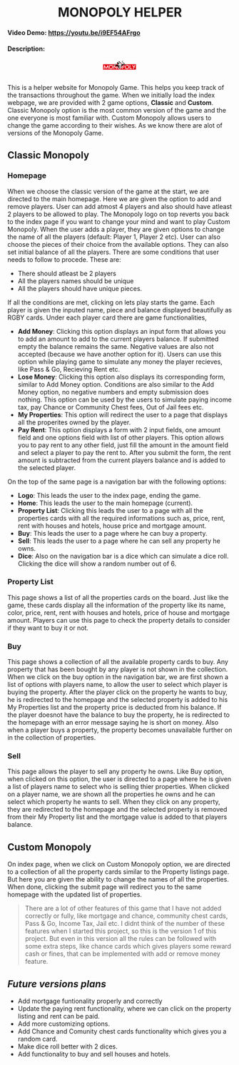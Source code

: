 <div style="text-align: center">
    <h1>MONOPOLY HELPER</h1>
</div>

#### Video Demo:  https://youtu.be/i9EF54AFrgo
#### Description:

<div style="display: flex; justify-content: center">
    <img style="width:15%" src="static/logo.png">
</div>

<br>

This is a helper website for Monopoly Game. This helps you keep track of the transactions throughout the game. 
When we initially load the index webpage, we are provided with 2 game options, **Classic** and **Custom**.
Classic Monopoly option is the most common version of the game and the one everyone is most familiar with. 
Custom Monopoly allows users to change the game according to their wishes. As we know there are alot of versions of the Monopoly Game.

## Classic Monopoly

### Homepage

When we choose the classic version of the game at the start, we are directed to the main homepage. Here we are given the option to add and remove players. User can add atmost 4 players and also should have atleast 2 players to be allowed to play. The Monopoly logo on top reverts you back to the index page if you want to change your mind and want to play Custom Monopoly. When the user adds a player, they are given options to change the name of all the players (default: Player 1, Player 2 etc). User can also choose the pieces of their choice from the available options. They can also set initial balance of all the players. There are some conditions that user needs to follow to procede. These are:

* There should atleast be 2 players
* All the players names should be unique
* All the players should have unique pieces.

If all the conditions are met, clicking on lets play starts the game. Each player is given the inputed name, piece and balance displayed beautifully as RGBY cards. Under each player card there are game functionalities,

+ **Add Money**: Clicking this option displays an input form that allows you to add an amount to add to the current players balance. If submitted empty the balance remains the same. Negative values are also not accepted (because we have another option for it). Users can use this option while playing game to simulate any money the player recieves, like Pass & Go, Recieving Rent etc.
+ **Lose Money**: Clicking this option also displays its corresponding form, similar to Add Money option. Conditions are also similar to the Add Money option, no negative numbers and empty submission does nothing. This option can be used by the users to simulate paying income tax, pay Chance or Community Chest fees, Out of Jail fees etc.
+ **My Properties**: This option will redirect the user to a page that displays all the properites owned by the player. 
+ **Pay Rent**: This option displays a form with 2 input fields, one amount field and one options field with list of other players. This option allows you to pay rent to any other field, just fill the amount in the amount field and select a player to pay the rent to. After you submit the form, the rent amount is subtracted from the current players balance and is added to the selected player.

On the top of the same page is a navigation bar with the following options:

+ **Logo**: This leads the user to the index page, ending the game.
+ **Home**: This leads the user to the main homepage (current).
+ **Property List**: Clicking this leads the user to a page with all the properties cards with all the required informations such as, price, rent, rent with houses and hotels, house price and mortgage amount.
+ **Buy**: This leads the user to a page where he can buy a property.
+ **Sell**: This leads the user to a page where he can sell any property he owns.
+ **Dice**: Also on the navigation bar is a dice which can simulate a dice roll. Clicking the dice will show a random number out of 6.

### Property List

This page shows a list of all the properties cards on the board. Just like the game, these cards display all the information of the property like its name, color, price, rent, rent with houses and hotels, price of house and mortgage amount. Players can use this page to check the property details to consider if they want to buy it or not.

### Buy

This page shows a collection of all the available property cards to buy. Any property that has been bought by any player is not shown in the collection. When we click on the buy option in the navigation bar, we are first shown a list of options with players name, to allow the user to select which player is buying the property. After the player click on the property he wants to buy, he is redirected to the homepage and the selected property is added to his My Properties list and the property price is deducted from his balance. If the player doesnot have the balance to buy the property, he is redirected to the homepage with an error message saying he is short on money. Also when a player buys a property, the property becomes unavailable further on in the collection of properties.

### Sell

This page allows the player to sell any property he owns. Like Buy option, when clicked on this option, the user is directed to a page where he is given a list of players name to select who is selling thier properties. When clicked on a player name, we are shown all the properties he owns and he can select which property he wants to sell. When they click on any property, they are redirected to the homepage and the selected property is removed from their My Property list and the mortgage value is added to that players balance. 

## Custom Monopoly

On index page, when we click on Custom Monopoly option, we are directed to a collection of all the property cards similar to the Property listings page. But here you are given the ability to change the names of all the properties. When done, clicking the submit page will redirect you to the same homepage with the updated list of properties.



 > There are a lot of other features of this game that I have not added correctly or fully, like mortgage and chance, community chest cards, Pass & Go, Income Tax, Jail etc. I didnt think of the number of these features when I started this project, so this is the version 1 of this project. But even in this version all the rules can be followed with some extra steps, like chance cards which gives players some reward cash or fines, that can be implemented with add or remove money feature.

## *Future versions plans*

+ Add mortgage funtionality properly and correctly
+ Update the paying rent functionality, where we can click on the property listing and rent can be paid.
+ Add more customizing options.
+ Add Chance and Comunity chest cards functionality which gives you a random card.
+ Make dice roll better with 2 dices.
+ Add functionality to buy and sell houses and hotels.